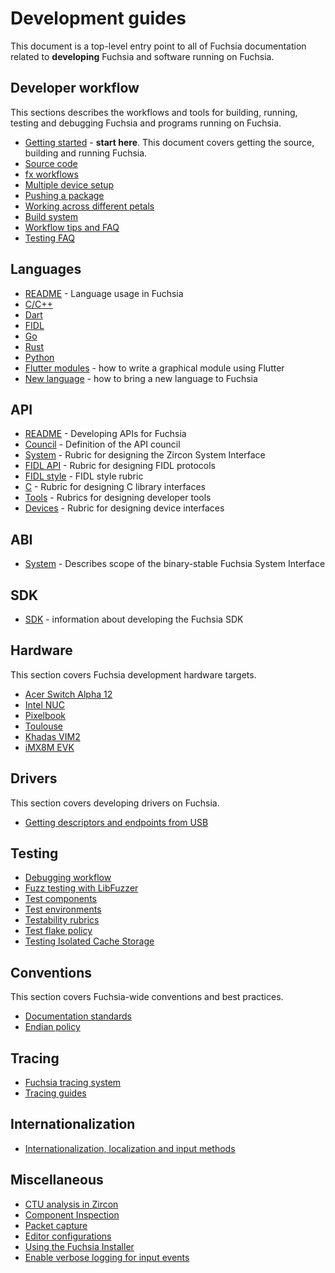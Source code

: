 # Development guides

This document is a top-level entry point to all of Fuchsia documentation related
to **developing** Fuchsia and software running on Fuchsia.

## Developer workflow

This sections describes the workflows and tools for building, running, testing
and debugging Fuchsia and programs running on Fuchsia.

 - [Getting started](/docs/getting_started.md) - **start here**. This document
   covers getting the source, building and running Fuchsia.
 - [Source code](source_code/README.md)
 - [fx workflows](build/fx.md)
 - [Multiple device setup](hardware/multi_device.md)
 - [Pushing a package](/docs/concepts/packages/package_update.md)
 - [Working across different petals](source_code/working_across_petals.md)
 - [Build system](/docs/concepts/build_system/index.md)
 - [Workflow tips and FAQ](source_code/workflow_tips_and_faq.md)
 - [Testing FAQ](testing/faq.md)

## Languages

 - [README](languages/README.md) - Language usage in Fuchsia
 - [C/C++](languages/c-cpp/README.md)
 - [Dart](languages/dart/README.md)
 - [FIDL](languages/fidl/README.md)
 - [Go](languages/go/README.md)
 - [Rust](languages/rust/README.md)
 - [Python](languages/python/README.md)
 - [Flutter modules](languages/dart/mods.md) - how to write a graphical module
   using Flutter
 - [New language](languages/new/README.md) - how to bring a new language to Fuchsia

## API

 - [README](/docs/concepts/api/README.md) - Developing APIs for Fuchsia
 - [Council](/docs/concepts/api/council.md) - Definition of the API council
 - [System](/docs/concepts/api/system.md) - Rubric for designing the Zircon System Interface
 - [FIDL API][fidl-api] - Rubric for designing FIDL protocols
 - [FIDL style][fidl-style] - FIDL style rubric
 - [C](/docs/concepts/api/c.md) - Rubric for designing C library interfaces
 - [Tools](/docs/concepts/api/tools.md) - Rubrics for designing developer tools
 - [Devices](/docs/concepts/api/device_interfaces.md) - Rubric for designing device interfaces

## ABI

 - [System](/docs/concepts/system/abi/system.md) - Describes scope of the binary-stable Fuchsia System Interface

## SDK

 - [SDK](sdk/README.md) - information about developing the Fuchsia SDK

## Hardware

This section covers Fuchsia development hardware targets.

 - [Acer Switch Alpha 12][acer_12]
 - [Intel NUC][intel-nuc]
 - [Pixelbook][pixelbook]
 - [Toulouse][toulouse]
 - [Khadas VIM2][khadas-vim]
 - [iMX8M EVK][imx8mevk]

## Drivers

This section covers developing drivers on Fuchsia.

 - [Getting descriptors and endpoints from USB][usb-descriptors-endpoints]

## Testing

 - [Debugging workflow](/docs/development/debugging/debugging.md)
 - [Fuzz testing with LibFuzzer](/docs/development/testing/fuzzing/overview.md)
 - [Test components](/docs/concepts/testing/test_component.md)
 - [Test environments](/docs/concepts/testing/environments.md)
 - [Testability rubrics](/docs/concepts/testing/testability_rubric.md)
 - [Test flake policy](/docs/concepts/testing/test_flake_policy.md)
 - [Testing Isolated Cache Storage](/docs/concepts/testing/testing_isolated_cache_storage.md)

## Conventions

This section covers Fuchsia-wide conventions and best practices.

 - [Documentation standards](/docs/contribute/docs/documentation_standards.md)
 - [Endian policy](/docs/development/languages/endian.md)

## Tracing

 - [Fuchsia tracing system](/docs/concepts/tracing/README.md)
 - [Tracing guides](/docs/development/tracing/README.md)

## Internationalization

 - [Internationalization, localization and input methods](internationalization/README.md)

## Miscellaneous

 - [CTU analysis in Zircon](kernel/ctu_analysis.md)
 - [Component Inspection](inspect/README.md)
 - [Packet capture](debugging/packet_capture.md)
 - [Editor configurations](/docs/development/editors/README.md)
 - [Using the Fuchsia Installer](/docs/development/hardware/installer.md)
 - [Enable verbose logging for input events](/docs/development/components/verbose_logging.md)

[acer_12]: /docs/development/hardware/acer12.md "Acer 12"
[pixelbook]: /docs/development/hardware/pixelbook.md "Pixelbook"
[toulouse]: /docs/development/hardware/toulouse.md "Toulouse"
[khadas-vim]: /docs/development/hardware/khadas-vim.md "Khadas VIM2"
[imx8mevk]: /docs/development/hardware/imx8mevk.md "iMX8M EVK"
[intel-nuc]: /docs/development/hardware/intel_nuc.md "Intel NUC"
[fidl-style]: /docs/development/languages/fidl/guides/style.md
[fidl-api]: /docs/concepts/api/fidl.md
[usb-descriptors-endpoints]: /docs/development/drivers/usb/getting_descriptors_and_endpoints.md
